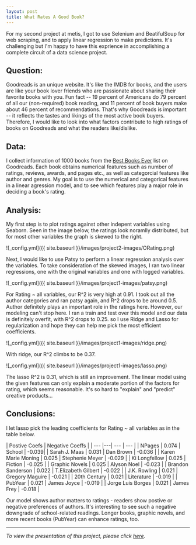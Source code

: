 ```yaml
---
layout: post
title: What Rates A Good Book?
---
```


For my second project at metis, I got to use Selenium and BeatifulSoup for web scraping, and to apply linear regression to make predictions. It's challenging but I'm happy to have this exprience in accomplishing a complete circuit of a data science project.

## Question:
Goodreads is an unique website. It's like the IMDB for books, and the users are like your book lover friends who are passionate about sharing their favorite books with you. Fun fact -- 19 percent of Americans do 79 percent of all our (non-required) book reading, and 11 percent of book buyers make about 46 percent of recommendations. That's why Goodreads is important -- it reflects the tastes and likings of the most active book buyers. Therefore, I would like to look into what factors contribute to high ratings of books on Goodreads and what the readers like/dislike.

## Data:
I collect information of 1000 books from the [Best Books Ever](https://www.goodreads.com/list/show/1.Best_Books_Ever?order=d&page=1) list on Goodreads. Each book obtains numerical features such as number of ratings, reviews, awards, and pages etc., as well as categorcial features like author and genres. My goal is to use the numerical and categorical features in a linear agression model, and to see which features play a major role in deciding a book's rating.



## Analysis:
My first step is to plot ratings against other indepent variables using Seaborn. Seen in the image below, the ratings look noramlly distributed, but for most other variables the graph is skewed to the right. 

![_config.yml]({{ site.baseurl }}/images/project2-images/ORating.png)


Next, I would like to use Patsy to perform a linear regression analysis over the variables. To take consideration of the skewed images, I ran two linear regressions, one with the original variables and one with logged variables.

![_config.yml]({{ site.baseurl }}/images/project1-images/patsy.png)

For Rating ~ all variables, our R^2 is very high at 0.91. I took out all the author categories and ran patsy again, and R^2 drops to be around 0.5. Author definitely plays an important role in the ratings here. However, our modeling can't stop here. I ran a train and test over this model and our data is definitely overfit, with R^2 drops to 0.25. so I use Ridge and Lasso for regularization and hope they can help me pick the most efficient coefficients. 

![_config.yml]({{ site.baseurl }}/images/project1-images/ridge.png)

With ridge, our R^2 climbs to be 0.37. 

![_config.yml]({{ site.baseurl }}/images/project1-images/lasso.png)

The lasso R^2 is 0.31, which is still an improvement. The linear model using the given features can only explain a moderate portion of the  factors for rating, which seems reasonable. It's so hard to "explain" and "predict" creative products...

## Conclusions:
I let lasso pick the leading coefficients for Rating ~ all variables as in the table below.

| Postive Coefs  | Negative Coeffs  |
| --- |---| --- | --- |
| NPages | 0.074 | School | -0.039|
| Sarah J. Maas | 0.031 | Dan Brown | -0.036 |
| Karen Marie Moning | 0.025 | Stephenie Meyer | -0.029 | 
| Ki Longfellow | 0.025 | Fiction | -0.025 |
| Graphic Novels | 0.025 | Alyson Noel | -0.023 |
| Brandon Sanderson | 0.022 | T.Elizabeth Gilbert | -0.022 |
| J.K. Rowling | 0.021 | Gregory Maguire | -0.021 |
| 20th Century | 0.021 | Literature | -0.019 |
| PubYear | 0.021 | James Joyce | -0.019 |
| Jorge Luis Borges | 0.021 | James Frey | -0.018 |

Our model shows author matters to ratings - readers show postive or negative preferences of authors. It's interesting to see such a negative downgrade of school-related readings. Longer books, graphic novels, and more recent books (PubYear) can enhance ratings, too. 


---

_To view the presentation of this project, please click [here](https://docs.google.com/presentation/d/1JXcYnJz5_Oo0HUx2ZKmj6m6YP0HZ-3CSD0XGxaFK6Ks/edit?usp=sharing)._
